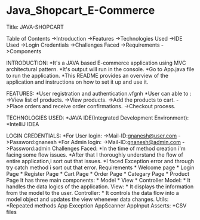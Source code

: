 # Java_Shopcart_E-Commerce

Title: JAVA-SHOPCART

   Table of Contents
           ->Introduction
           ->Features
           ->Technologies Used
           ->IDE Used
           ->Login Credentials
           ->Challenges Faced
           ->Requirements
           ->Components
           
           
   INTRODUCTION:
            *It's a JAVA based E-commerce application using MVC architectural pattern.
            *It's output will run in the console.
            *Go to App.java file to run the application.
            *This README provides an overview of the application and instructions on how to set it up and use it.

   FEATURES:
            *User registration and authentication.vfgnh
            *User can able to :
                 ->View list of products.
                 ->View products.
                 ->Add the products to cart.
                 ->Place orders and receive order confirmations.
                 ->Checkout process.

   TECHNOLOGIES USED:
            *JAVA
   IDE(Integrated Development Environment):
            *IntelliJ IDEA

   LOGIN CREDENTIALS:
            *For User login:
               ->Mail-ID:gnanesh@user.com
               ->Password:gnanesh
            *For Admin login:
               ->Mail-ID:gnanesh@admin.com
               ->Password:admin
    Challenges Faced:
            *In the time of method creation i'm facing some flow issues.
            *After that I thoroughly understand the flow of entire application,i sort out that issues.
            *I faced Exception error and through try catch method i sort out that error.
    Requirements
            * Welcome page
            * Login Page
            * Register Page
            * Cart Page 
            * Order Page
            * Categary Page
            * Product Page
    It has three main components:
           * Model
           * View
           * Controller
           Model:
               * It handles the data logics of the application.
           View:
               * It displays the information from the model to the user.
           Controller: 
               * It controls the data flow into a model object and updates the view whenever data changes. 
           Utils:
               *Repeated methods
                    App Exception
                    AppScanner
                    AppInput
            Asserts:
               *CSV files
                
            
 

               
          

            
                 
   

